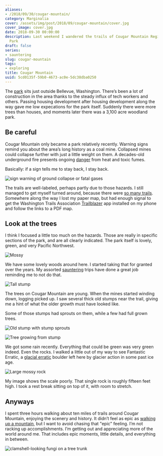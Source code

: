 ```yaml
---
aliases:
- /2018/09/30/cougar-mountain/
category: Marginalia
cover: /assets/img/post/2018/09/cougar-mountain/cover.jpg
cover_image: cover.jpg
date: 2018-09-30 00:00:00
description: Last weekend I wandered the trails of Cougar Mountain Regional Wildland
  Park
draft: false
series:
- sauntering
slug: cougar-mountain
tags:
- exploring
title: Cougar Mountain
uuid: 5cd0135f-59b0-4673-ac0e-5dc38dba0250
---
```


The
[park](https://www.kingcounty.gov/services/parks-recreation/parks/parks-and-natural-lands/popular-parks/cougar.aspx)
sits just outside Bellevue, Washington. There’s been a lot of
construction in the area thanks to the steady influx of tech workers and
others. Passing housing development after housing development along the
way gave me low expecations for the park itself. Suddenly there were
more trees than houses, and moments later there was a 3,100 acre
woodland park.

## Be careful

Cougar Mountain only became a park relatively recently. Warning signs
remind you about the area’s long history as a coal mine. Collapsed mines
could collapse further with just a little weight on them. A decades-old
underground fire presents ongoing
[danger](https://www.heraldnet.com/news/cougar-mountain-mines-still-a-danger/)
from heat and toxic fumes.

Basically: if a sign tells me to stay back, I stay back.

![sign warning of ground collapse or fatal gases](/assets/img/post/2018/09/cougar-mountain/warning-sign.jpg "Pay attention to the warning signs")

The trails are well-labeled, perhaps partly due to those hazards. I
still managed to get myself turned around, because there were [so many
trails](https://en.wikipedia.org/wiki/Cougar_Mountain_Regional_Wildland_Park#Official_Trails).
Somewhere along the way I lost my paper map, but had enough signal to
get the Washington Trails Association
[Trailblazer](https://www.wta.org/our-work/about/trailblazer-mobile-app)
app installed on my phone and follow the links to a PDF map.

## Look at the trees

I think I focused a little too much on the hazards. Those are really in
specific sections of the park, and are all clearly indicated. The park
itself is lovely, green, and very Pacific Northwest.

![Mossy](/assets/img/post/2018/09/cougar-mountain/mossy.jpg)

We have some lovely woods around here. I started taking that for granted
over the years. My assorted [sauntering](/tags/sauntering) trips have
done a great job reminding me to not do that.

![Tall stump](/assets/img/post/2018/09/cougar-mountain/tall-stump.jpg)

The trees on Cougar Mountain are young. When the mines started winding
down, logging picked up. I saw several thick old stumps near the trail,
giving me a hint of what the older growth must have looked like.

Some of those stumps had sprouts on them, while a few had full grown
trees.

![Old stump with stump sprouts](/assets/img/post/2018/09/cougar-mountain/old-stump.jpg)

![Tree growing from stump](/assets/img/post/2018/09/cougar-mountain/stump-tree.jpg)

We got some rain recently. Everything that could be green was very green
indeed. Even the rocks. I walked a little out of my way to see Fantastic
Erratic, a [glacial
erratic](https://en.wikipedia.org/wiki/Glacial_erratic) boulder left
here by glacier action in some past ice age.

![Large mossy rock](/assets/img/post/2018/09/cougar-mountain/fantastic-erratic.jpg "Fantastic Erratic")

My image shows the scale poorly. That single rock is roughly fifteen
feet high. I took a rest break sitting on top of it, with room to
stretch.

## Anyways

I spent three hours walking about ten miles of trails around Cougar
Mountain, enjoying the scenery and history. It didn’t feel as epic as
[walking up a mountain](/post/2018/09/mount-si/), but I want to avoid
chasing that "epic" feeling. I’m not racking up accomplishments. I’m
getting out and appreciating more of the world around me. That includes
epic moments, little details, and everything in between.

![clamshell-looking fungi on a tree trunk](/assets/img/post/2018/09/cougar-mountain/fungi.jpg "Look! Fungus!")